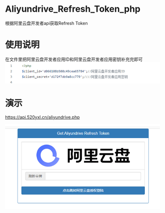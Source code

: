 # Aliyundrive_Refresh_Token_php
根据阿里云盘开发者api获取Refresh Token

# 使用说明
在文件里把阿里云盘开发者应用ID和阿里云盘开发者应用密钥补充完即可
![image](https://raw.githubusercontent.com/520yxl/Aliyundrive_Refresh_Token_php/main/image/20230615210756.png)
# 演示
https://api.520yxl.cn/aliyundrive.php

![image](https://raw.githubusercontent.com/520yxl/Aliyundrive_Refresh_Token_php/main/image/20230615211031.png)
